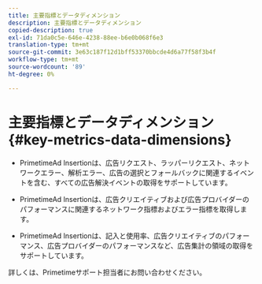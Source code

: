 ```yaml
---
title: 主要指標とデータディメンション
description: 主要指標とデータディメンション
copied-description: true
exl-id: 71da0c5e-646e-4238-88ee-b6e0b068f6e3
translation-type: tm+mt
source-git-commit: 3e63c187f12d1bff53370bbcde4d6a77f58f3b4f
workflow-type: tm+mt
source-wordcount: '89'
ht-degree: 0%

---
```


# 主要指標とデータディメンション{#key-metrics-data-dimensions}

* PrimetimeAd Insertionは、広告リクエスト、ラッパーリクエスト、ネットワークエラー、解析エラー、広告の選択とフォールバックに関連するイベントを含む、すべての広告解決イベントの取得をサポートしています。

* PrimetimeAd Insertionは、広告クリエイティブおよび広告プロバイダーのパフォーマンスに関連するネットワーク指標およびエラー指標を取得します。

* PrimetimeAd Insertionは、記入と使用率、広告クリエイティブのパフォーマンス、広告プロバイダーのパフォーマンスなど、広告集計の領域の取得をサポートしています。

詳しくは、Primetimeサポート担当者にお問い合わせください。
